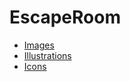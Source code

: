 # EscapeRoom

<!-- Illustrations credential Links -->

- [Images](https://undraw.co/illustrations)
- [Illustrations](https://www.freepik.com/)
- [Icons](https://www.flaticon.com/authors/meticulous/lineal-color)
